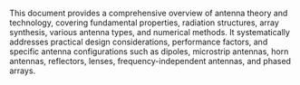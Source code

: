 This document provides a comprehensive overview of antenna theory and technology, covering fundamental properties, radiation structures, array synthesis, various antenna types, and numerical methods. It systematically addresses practical design considerations, performance factors, and specific antenna configurations such as dipoles, microstrip antennas, horn antennas, reflectors, lenses, frequency-independent antennas, and phased arrays.
